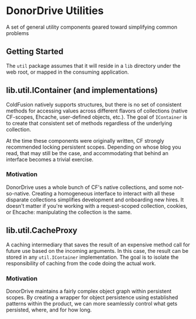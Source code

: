 # DonorDrive Utilities
A set of general utility components geared toward simplifying common problems

## Getting Started
The `util` package assumes that it will reside in a `lib` directory under the web root, or mapped in the consuming application.

## lib.util.IContainer (and implementations)
ColdFusion natively supports structures, but there is no set of consistent methods for accessing values across different flavors of  collections (native CF-scopes, Ehcache, user-defined objects, etc.). The goal of `IContainer` is to create that consistent set of methods regardless of the underlying collection.

At the time these components were originally written, CF strongly recommended locking persistent scopes. Depending on whose blog you read, that may still be the case, and accommodating that behind an interface becomes a trivial exercise.

### Motivation
DonorDrive uses a whole bunch of CF's native collections, and some not-so-native. Creating a homogeneous interface to interact with all these disparate collections simplifies development and onboarding new hires. It doesn't matter if you're working with a request-scoped collection, cookies, or Ehcache: manipulating the collection is the same.

## lib.util.CacheProxy
A caching intermediary that saves the result of an expensive method call for future use based on the incoming arguments. In this case, the result can be stored in any `util.IContainer` implementation. The goal is to isolate the responsibility of caching from the code doing the actual work.

### Motivation
DonorDrive maintains a fairly complex object graph within persistent scopes. By creating a wrapper for object persistence using established patterns within the product, we can more seamlessly control what gets persisted, where, and for how long.
